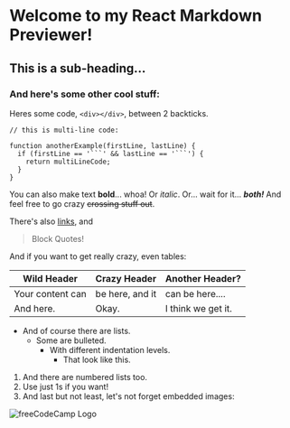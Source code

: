  # Welcome to my React Markdown Previewer!

  ## This is a sub-heading...
  ### And here's some other cool stuff:
  
  Heres some code, `<div></div>`, between 2 backticks.
  
  ```
  // this is multi-line code:
  
  function anotherExample(firstLine, lastLine) {
    if (firstLine == '```' && lastLine == '```') {
      return multiLineCode;
    }
  }
  ```
  
  You can also make text **bold**... whoa!
  Or _italic_.
  Or... wait for it... **_both!_**
  And feel free to go crazy ~~crossing stuff out~~.
  
  There's also [links](https://www.freecodecamp.org), and
  > Block Quotes!
  
  And if you want to get really crazy, even tables:
  
  Wild Header | Crazy Header | Another Header?
  ------------ | ------------- | -------------
  Your content can | be here, and it | can be here....
  And here. | Okay. | I think we get it.
  
  - And of course there are lists.
    - Some are bulleted.
       - With different indentation levels.
          - That look like this.
  
  
  1. And there are numbered lists too.
  1. Use just 1s if you want!
  1. And last but not least, let's not forget embedded images:
  
  ![freeCodeCamp Logo](https://cdn.freecodecamp.org/testable-projects-fcc/images/fcc_secondary.svg)